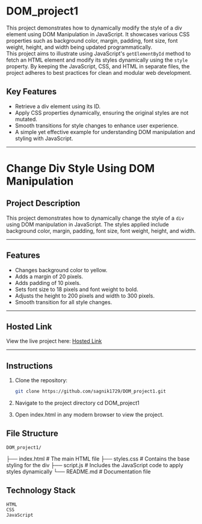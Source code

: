 # DOM_project1
This project demonstrates how to dynamically modify the style of a div element using DOM Manipulation in JavaScript. It showcases various CSS properties such as background color, margin, padding, font size, font weight, height, and width being updated programmatically.  
This project aims to illustrate using JavaScript's `getElementById` method to fetch an HTML element and modify its styles dynamically using the `style` property. By keeping the JavaScript, CSS, and HTML in separate files, the project adheres to best practices for clean and modular web development.

## Key Features
- Retrieve a div element using its ID.
- Apply CSS properties dynamically, ensuring the original styles are not mutated.
- Smooth transitions for style changes to enhance user experience.
- A simple yet effective example for understanding DOM manipulation and styling with JavaScript.

---

# Change Div Style Using DOM Manipulation

## Project Description
This project demonstrates how to dynamically change the style of a `div` using DOM manipulation in JavaScript. The styles applied include background color, margin, padding, font size, font weight, height, and width.

---

## Features
- Changes background color to yellow.
- Adds a margin of 20 pixels.
- Adds padding of 10 pixels.
- Sets font size to 18 pixels and font weight to bold.
- Adjusts the height to 200 pixels and width to 300 pixels.
- Smooth transition for all style changes.

---

## Hosted Link
View the live project here: [Hosted Link](https://sagnik1729.github.io/DOM_project1/)

---

## Instructions
1. Clone the repository:
   ```bash
   git clone https://github.com/sagnik1729/DOM_project1.git
2. Navigate to the project directory
   cd DOM_project1

3. Open index.html in any modern browser to view the project.
   
## File Structure
    DOM_project1/
  ├── index.html    # The main HTML file
  ├── styles.css    # Contains the base styling for the div
  ├── script.js     # Includes the JavaScript code to apply styles dynamically
  └── README.md     # Documentation file


## Technology Stack
    HTML
    CSS
    JavaScript
## 
